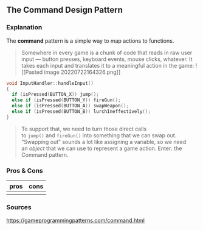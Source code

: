 ## The **Command** Design Pattern



### Explanation

The **command** pattern is a simple way to map actions to functions. 

> Somewhere in every game is a chunk of code that reads in raw user input — button presses, keyboard events, mouse clicks, whatever. It takes each input and translates it to a meaningful action in the game:
> ![[Pasted image 20220722164326.png]]

```c++
void InputHandler::handleInput()
{
  if (isPressed(BUTTON_X)) jump();
  else if (isPressed(BUTTON_Y)) fireGun();
  else if (isPressed(BUTTON_A)) swapWeapon();
  else if (isPressed(BUTTON_B)) lurchIneffectively();
}
```

> To support that, we need to turn those direct calls to `jump()` and `fireGun()` into something that we can swap out. “Swapping out” sounds a lot like assigning a variable, so we need an _object_ that we can use to represent a game action. Enter: the Command pattern.


### Pros & Cons 

| pros         | cons |
| ------------ | ---- |
|  |  |


### Sources
https://gameprogrammingpatterns.com/command.html
